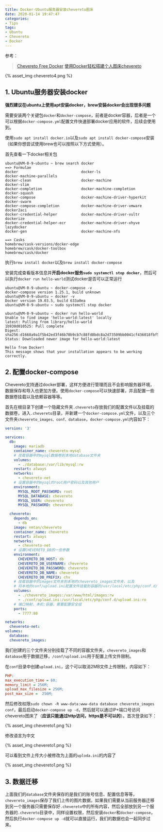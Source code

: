 ```yaml
---
title: Docker-Ubuntu服务器安装chevereto图床
date: 2020-01-14 19:47:47
categories:
- Tips
tags:
- Ubuntu
- Chevereto
- Docker
---
```


参考：

> [Chevereto Free Docker](https://hub.docker.com/r/nmtan/chevereto/)
> [使用Docker轻松搭建个人图床chevereto](https://zealot.top/%E4%BD%BF%E7%94%A8Docker%E8%BD%BB%E6%9D%BE%E6%90%AD%E5%BB%BA%E4%B8%AA%E4%BA%BA%E5%9B%BE%E5%BA%8Achevereto.html)

{% asset_img chevereto4.png %}

<!-- more -->

## 1. Ubuntu服务器安装docker

**强烈建议在ubuntu上使用apt安装docker，brew安装docker会出现很多问题**

需要安装两个关键包`docker`和`docker-compose`，前者是docker容器，后者是一个可以根据`docker-compose.yml`配置文件快速部署docker应用的软件，后续会使用到。

使用`sudo apt install docker.io`以及`sudo apt install docker-compose`安装（如果你想尝试使用brew也可以按照以下方式使用）。

首先查看一下docker相关包

```shell
ubuntu@VM-0-9-ubuntu ~ brew search docker
==> Formulae
docker                             docker-ls                          docker-machine-parallels
docker-clean                       docker-machine                     docker-slim
docker-completion                  docker-machine-completion          docker-squash
docker-compose                     docker-machine-driver-hyperkit     docker-swarm
docker-compose-completion          docker-machine-driver-vmware       docker2aci
docker-credential-helper           docker-machine-driver-vultr        dockerize
docker-credential-helper-ecr       docker-machine-driver-xhyve        lazydocker
docker-gen                         docker-machine-nfs

==> Casks
homebrew/cask-versions/docker-edge                   homebrew/cask/docker-toolbox
homebrew/cask/docker
```

执行`brew install docker`以及`brew install docker-compose`

安装完成查看版本信息并**开启docker服务`sudo systemctl stop docker`**，然后可以执行`docker run hello-world`测试docker是否可以正常运行

```shell
ubuntu@VM-0-9-ubuntu ~ docker-compose -v
docker-compose version 1.25.1, build unknown
ubuntu@VM-0-9-ubuntu ~ docker -v        
Docker version 19.03.5, build 633a0ea
ubuntu@VM-0-9-ubuntu ~ sudo systemctl stop docker

ubuntu@VM-0-9-ubuntu ~ docker run hello-world
Unable to find image 'hello-world:latest' locally
latest: Pulling from library/hello-world
1b930d010525: Pull complete 
Digest: sha256:d1668a9a1f5b42ed3f46b70b9cb7c88fd8bdc8a2d73509bb0041cf436018fbf5
Status: Downloaded newer image for hello-world:latest

Hello from Docker!
This message shows that your installation appears to be working correctly.
```

## 2. 配置docker-compose

Chevereto支持通过docker部署，这样方便进行管理而且不会影响服务器环境，数据保存和导入也更加方便。使用`docker-compose`可以快速部署，并且配置一些数据卷挂载以及依赖容器等等。

首先在根目录下创建一个隐藏文件夹`.chevereto`存放我们的配置文件以及挂载的数据卷，进入`.chevereto`目录，并新建一个`docker-compose.yml`文件，以及三个文件夹`chevereto_images、conf、database`，`docker-compose.yml`内容如下：

```yml
version: '3'

services:
  db:
    image: mariadb
    container_name: chevereto-mysql
    # 挂载容器中的mysql数据卷到本地database文件夹
    volumes:
      - ./database:/var/lib/mysql:rw
    restart: always
    networks:
      - chevereto-net
    # 设置容器中的mysql的root用户密码以及其他用户
    environment:
      MYSQL_ROOT_PASSWORD: root
      MYSQL_DATABASE: chevereto
      MYSQL_USER: chevereto
      MYSQL_PASSWORD: chevereto

  chevereto:
    depends_on:
      - db
    image: nmtan/chevereto
    container_name: chevereto
    restart: always
    networks:
      - chevereto-net
    # 设置CHEVERETO_DB的一些参数
    environment:
      CHEVERETO_DB_HOST: db
      CHEVERETO_DB_USERNAME: chevereto
      CHEVERETO_DB_PASSWORD: chevereto
      CHEVERETO_DB_NAME: chevereto
      CHEVERETO_DB_PREFIX: chv_
    # 挂载容器中的images文件夹到本地的chevereto_images文件夹，以及
    # 将本地的conf/upload.ini配置文件挂载到容器的/usr/local/etc/php/conf.d/中
    volumes:
      - ./chevereto_images:/var/www/html/images:rw
      - ./conf/upload.ini:/usr/local/etc/php/conf.d/upload.ini:ro
    # 端口映射，本机:容器，需要配置安全组
    ports:
      - 7777:80

networks:
  chevereto-net:
volumes:
  database:
  chevereto_images:
```

我们创建的三个文件夹分别挂载了不同的容器文件夹，`chevereto_images`和`database`用于数据迁移，`/conf/upload.ini`用于配置上传文件限制。

在`conf`目录中创建`upload.ini`，这个可以取消2MB文件上传限制，内容如下：

```ini
PHP:
max_execution_time = 60;
memory_limit = 256M;
upload_max_filesize = 256M;
post_max_size =  256M;
```

然后修改权限`sudo chown -R www-data:www-data database chevereto_images conf`，最后启动`docker-compose up -d`，然后就可以通过IP+端口号访问chevereto图床了（**应该只能通过http访问，https是不可以的**）。首次登录如下：

{% asset_img chevereto1.png %}

修改语言为中文

{% asset_img chevereto1.png %}

可以看到文件上传大小被修改为上面的`uploda.ini`的内容了

{% asset_img chevereto1.png %}

## 3. 数据迁移

上面我们的`database`文件夹保存的是我们的账号信息、配置信息等等，`chevereto_images`保存了我们上传的图片数据，如果我们需要从当前服务器迁移到另一个服务器只需要保存好`.chevereto`中的所有内容，然后全部放到另一个服务器的`.chevereto`目录中，同样设置权限，然后安装`docker`和`docker-compose`，然后执行`docker-compose up -d`就可以直接运行，我们的数据也会一起同步过来。






